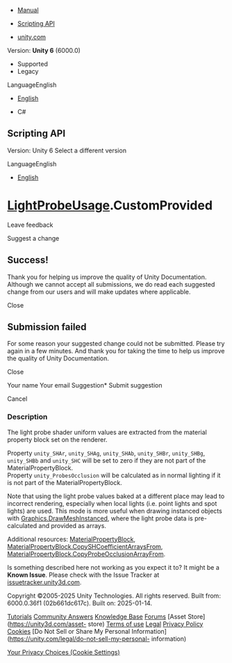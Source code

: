 [ ]()

  * [Manual](../Manual/index.html)
  * [Scripting API](../ScriptReference/index.html)

  * [unity.com](https://unity.com/)

Version: **Unity 6** (6000.0)

  * Supported
  * Legacy

LanguageEnglish

  * [English]()

  * C#

[ ](https://docs.unity3d.com)

## Scripting API

Version: Unity 6 Select a different version

LanguageEnglish

  * [English]()

#  [LightProbeUsage](Rendering.LightProbeUsage.html).CustomProvided

Leave feedback

Suggest a change

## Success!

Thank you for helping us improve the quality of Unity Documentation. Although
we cannot accept all submissions, we do read each suggested change from our
users and will make updates where applicable.

Close

## Submission failed

For some reason your suggested change could not be submitted. Please <a>try
again</a> in a few minutes. And thank you for taking the time to help us
improve the quality of Unity Documentation.

Close

Your name Your email Suggestion* Submit suggestion

Cancel

[ ]()

### Description

The light probe shader uniform values are extracted from the material property
block set on the renderer.

Property `unity_SHAr`, `unity_SHAg`, `unity_SHAb`, `unity_SHBr`, `unity_SHBg`,
`unity_SHBb` and `unity_SHC` will be set to zero if they are not part of the
MaterialPropertyBlock.  
Property `unity_ProbesOcclusion` will be calculated as in normal lighting if
it is not part of the MaterialPropertyBlock.  
  
Note that using the light probe values baked at a different place may lead to
incorrect rendering, especially when local lights (i.e. point lights and spot
lights) are used. This mode is more useful when drawing instanced objects with
[Graphics.DrawMeshInstanced](Graphics.DrawMeshInstanced.html), where the light
probe data is pre-calculated and provided as arrays.  
  
Additional resources: [MaterialPropertyBlock](MaterialPropertyBlock.html),
[MaterialPropertyBlock.CopySHCoefficientArraysFrom](MaterialPropertyBlock.CopySHCoefficientArraysFrom.html),
[MaterialPropertyBlock.CopyProbeOcclusionArrayFrom](MaterialPropertyBlock.CopyProbeOcclusionArrayFrom.html).

Is something described here not working as you expect it to? It might be a
**Known Issue**. Please check with the Issue Tracker at
[issuetracker.unity3d.com](https://issuetracker.unity3d.com).

Copyright ©2005-2025 Unity Technologies. All rights reserved. Built from:
6000.0.36f1 (02b661dc617c). Built on: 2025-01-14.

[Tutorials](https://unity3d.com/learn) [Community
Answers](https://answers.unity3d.com) [Knowledge
Base](https://support.unity3d.com/hc/en-us)
[Forums](https://forum.unity3d.com) [Asset Store](https://unity3d.com/asset-
store) [Terms of use](https://docs.unity3d.com/Manual/TermsOfUse.html)
[Legal](https://unity.com/legal) [Privacy
Policy](https://unity.com/legal/privacy-policy)
[Cookies](https://unity.com/legal/cookie-policy) [Do Not Sell or Share My
Personal Information](https://unity.com/legal/do-not-sell-my-personal-
information)

[Your Privacy Choices (Cookie Settings)](javascript:void\(0\);)

